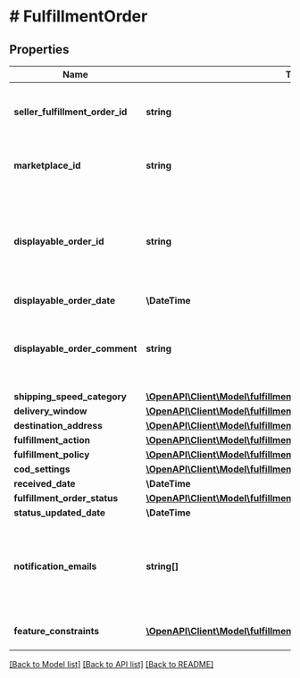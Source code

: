 # # FulfillmentOrder

## Properties

Name | Type | Description | Notes
------------ | ------------- | ------------- | -------------
**seller_fulfillment_order_id** | **string** | The fulfillment order identifier submitted with the &#x60;createFulfillmentOrder&#x60; operation. |
**marketplace_id** | **string** | The identifier for the marketplace the fulfillment order is placed against. |
**displayable_order_id** | **string** | A fulfillment order identifier submitted with the &#x60;createFulfillmentOrder&#x60; operation. Displays as the order identifier in recipient-facing materials such as the packing slip. |
**displayable_order_date** | **\DateTime** | Date timestamp |
**displayable_order_comment** | **string** | A text block submitted with the &#x60;createFulfillmentOrder&#x60; operation. Displays in recipient-facing materials such as the packing slip. |
**shipping_speed_category** | [**\OpenAPI\Client\Model\fulfillmentoutbound\ShippingSpeedCategory**](ShippingSpeedCategory.md) |  |
**delivery_window** | [**\OpenAPI\Client\Model\fulfillmentoutbound\DeliveryWindow**](DeliveryWindow.md) |  | [optional]
**destination_address** | [**\OpenAPI\Client\Model\fulfillmentoutbound\Address**](Address.md) |  |
**fulfillment_action** | [**\OpenAPI\Client\Model\fulfillmentoutbound\FulfillmentAction**](FulfillmentAction.md) |  | [optional]
**fulfillment_policy** | [**\OpenAPI\Client\Model\fulfillmentoutbound\FulfillmentPolicy**](FulfillmentPolicy.md) |  | [optional]
**cod_settings** | [**\OpenAPI\Client\Model\fulfillmentoutbound\CODSettings**](CODSettings.md) |  | [optional]
**received_date** | **\DateTime** | Date timestamp |
**fulfillment_order_status** | [**\OpenAPI\Client\Model\fulfillmentoutbound\FulfillmentOrderStatus**](FulfillmentOrderStatus.md) |  |
**status_updated_date** | **\DateTime** | Date timestamp |
**notification_emails** | **string[]** | A list of email addresses that the seller provides that are used by Amazon to send ship-complete notifications to recipients on behalf of the seller. | [optional]
**feature_constraints** | [**\OpenAPI\Client\Model\fulfillmentoutbound\FeatureSettings[]**](FeatureSettings.md) | A list of features and their fulfillment policies to apply to the order. | [optional]

[[Back to Model list]](../../README.md#models) [[Back to API list]](../../README.md#endpoints) [[Back to README]](../../README.md)

